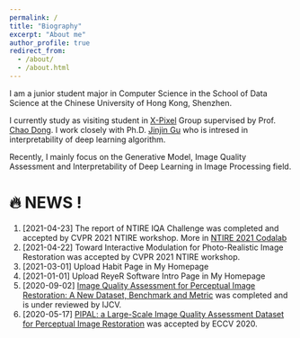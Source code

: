 ```yaml
---
permalink: /
title: "Biography"
excerpt: "About me"
author_profile: true
redirect_from: 
  - /about/
  - /about.html
---
```


I am a junior student major in Computer Science in the School of Data Science at the Chinese University of Hong Kong, Shenzhen.

I currently study as visiting student in [X-Pixel](https://xpixel.group/people.html) Group supervised by Prof. [Chao Dong](https://scholar.google.com/citations?hl=zh-CN&user=OSDCB0UAAAAJ). I work closely with Ph.D. [Jinjin Gu](https://scholar.google.com/citations?user=uMQ-G-QAAAAJ&hl=eng) who is intresed in interpretability of deep learning algorithm.

Recently, I mainly focus on the Generative Model, Image Quality Assessment and Interpretability of Deep Learning in Image Processing field.

🔥  NEWS !
======
1. [2021-04-23] The report of NTIRE IQA Challenge was completed and accepted by CVPR 2021 NTIRE workshop. More in [NTIRE 2021 Codalab](https://data.vision.ee.ethz.ch/cvl/ntire21/)
1. [2021-04-22] Toward Interactive Modulation for Photo-Realistic Image Restoration was accepted by CVPR 2021 NTIRE workshop.
1. [2021-03-01] Upload Habit Page in My Homepage
1. [2021-01-01] Upload ReyeR Software Intro Page in My Homepage
1. [2020-09-02] [Image Quality Assessment for Perceptual Image Restoration: A New Dataset, Benchmark and Metric](https://arxiv.org/abs/2011.15002) was completed and is under reviewed by IJCV.
1. [2020-05-17] [PIPAL: a Large-Scale Image Quality Assessment Dataset for Perceptual Image Restoration](https://link.springer.com/chapter/10.1007/978-3-030-58621-8_37) was accepted by ECCV 2020.
